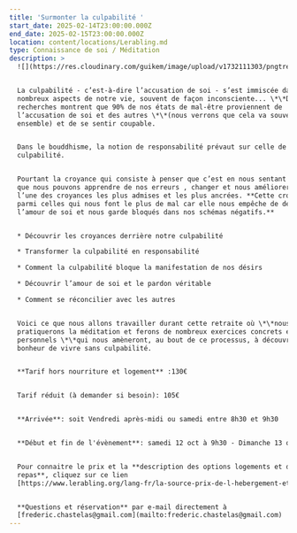 ```yaml
---
title: 'Surmonter la culpabilité '
start_date: 2025-02-14T23:00:00.000Z
end_date: 2025-02-15T23:00:00.000Z
location: content/locations/Lerabling.md
type: Connaissance de soi / Méditation
description: >
  ![](https://res.cloudinary.com/guikem/image/upload/v1732111303/pngtree-a-woman-stands-on-top-of-a-mountain-with-open-arms-photo-image_15555252_yp03av.png)


  La culpabilité - c’est-à-dire l’accusation de soi - s’est immiscée dans de
  nombreux aspects de notre vie, souvent de façon inconsciente... \*\*Des
  recherches montrent que 90% de nos états de mal-être proviennent de
  l’accusation de soi et des autres \*\*(nous verrons que cela va souvent
  ensemble) et de se sentir coupable.


  Dans le bouddhisme, la notion de responsabilité prévaut sur celle de
  culpabilité.


  Pourtant la croyance qui consiste à penser que c’est en nous sentant coupable
  que nous pouvons apprendre de nos erreurs , changer et nous améliorer demeure
  l’une des croyances les plus admises et les plus ancrées. **Cette croyance est
  parmi celles qui nous font le plus de mal car elle nous empêche de découvrir
  l’amour de soi et nous garde bloqués dans nos schémas négatifs.**


  * Découvrir les croyances derrière notre culpabilité

  * Transformer la culpabilité en responsabilité

  * Comment la culpabilité bloque la manifestation de nos désirs

  * Découvrir l’amour de soi et le pardon véritable

  * Comment se réconcilier avec les autres


  Voici ce que nous allons travailler durant cette retraite où \*\*nous
  pratiquerons la méditation et ferons de nombreux exercices concrets et
  personnels \*\*qui nous amèneront, au bout de ce processus, à découvrir le
  bonheur de vivre sans culpabilité.


  **Tarif hors nourriture et logement** :130€


  Tarif réduit (à demander si besoin): 105€


  **Arrivée**: soit Vendredi après-midi ou samedi entre 8h30 et 9h30


  **Début et fin de l'évènement**: samedi 12 oct à 9h30 - Dimanche 13 oct à 17h


  Pour connaitre le prix et la **description des options logements et des
  repas**, cliquez sur ce lien
  [https://www.lerabling.org/lang-fr/la-source-prix-de-l-hebergement-et-des-repas](https://www.lerabling.org/lang-fr/la-source-prix-de-l-hebergement-et-des-repas)


  **Questions et réservation** par e-mail directement à
  [frederic.chastelas@gmail.com](mailto:frederic.chastelas@gmail.com)
---
```


